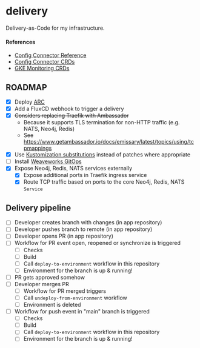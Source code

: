 # delivery

Delivery-as-Code for my infrastructure.

#### References

- [Config Connector Reference](https://cloud.google.com/config-connector/docs/reference/overview)
- [Config Connector CRDs](https://github.com/GoogleCloudPlatform/k8s-config-connector/tree/master/crds)
- [GKE Monitoring CRDs](https://github.com/GoogleCloudPlatform/prometheus-engine/tree/main/cmd/operator/deploy/crds)

## ROADMAP

- [x] Deploy [ARC](https://github.com/actions/actions-runner-controller)
- [x] Add a FluxCD webhook to trigger a delivery
- [x] ~~Considers replacing Traefik with Ambassador~~
  - Because it supports TLS termination for non-HTTP traffic (e.g. NATS, Neo4j, Redis)
  - See https://www.getambassador.io/docs/emissary/latest/topics/using/tcpmappings
- [x] Use [Kustomization substitutions](https://fluxcd.io/flux/components/kustomize/kustomization/#post-build-variable-substitution) instead of patches where appropriate
- [ ] Install [Weaveworks GitOps](https://docs.gitops.weave.works/)
- [x] Expose Neo4j, Redis, NATS services externally
    - [x] Expose additional ports in Traefik ingress service
    - [x] Route TCP traffic based on ports to the core Neo4j, Redis, NATS `Service`

## Delivery pipeline

- [ ] Developer creates branch with changes (in app repository)
- [ ] Developer pushes branch to remote (in app repository)
- [ ] Developer opens PR (in app repository)
- [ ] Workflow for PR event open, reopened or synchronize is triggered
  - [ ] Checks
  - [ ] Build
  - [ ] Call `deploy-to-environment` workflow in this repository
  - [ ] Environment for the branch is up & running!
- [ ] PR gets approved somehow
- [ ] Developer merges PR
  - [ ] Workflow for PR merged triggers
  - [ ] Call `undeploy-from-environment` workflow
  - [ ] Environment is deleted
- [ ] Workflow for push event in "main" branch is triggered
  - [ ] Checks
  - [ ] Build
  - [ ] Call `deploy-to-environment` workflow in this repository
  - [ ] Environment for the branch is up & running!
